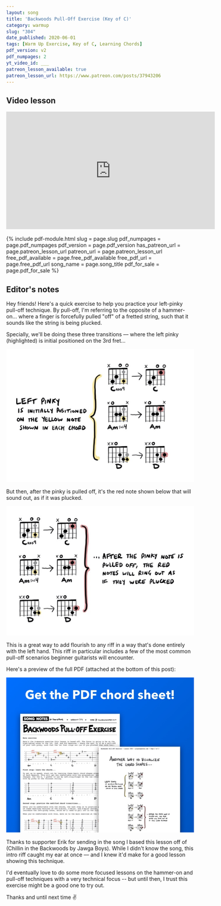 ```yaml
---
layout: song
title: 'Backwoods Pull-Off Exercise (Key of C)'
category: warmup
slug: "304"
date_published: 2020-06-01
tags: [Warm Up Exercise, Key of C, Learning Chords]
pdf_version: v2
pdf_numpages: 2
yt_video_id: ___
patreon_lesson_available: true
patreon_lesson_url: https://www.patreon.com/posts/37943206
---
```


## Video lesson

<iframe width="560" height="315" src="https://www.youtube.com/embed/COF66JaBI8E" frameborder="0" allow="accelerometer; autoplay; encrypted-media; gyroscope; picture-in-picture" allowfullscreen></iframe>

{% include pdf-module.html slug = page.slug pdf_numpages = page.pdf_numpages pdf_version = page.pdf_version has_patreon_url = page.patreon_lesson_url patreon_url = page.patreon_lesson_url free_pdf_available = page.free_pdf_available free_pdf_url = page.free_pdf_url song_name = page.song_title pdf_for_sale = page.pdf_for_sale %}

## Editor's notes

Hey friends! Here's a quick exercise to help you practice your left-pinky pull-off technique. By pull-off, I'm referring to the opposite of a hammer-on... where a finger is forcefully pulled "off" of a fretted string, such that it sounds like the string is being plucked.

Specially, we'll be doing these three transitions –– where the left pinky (highlighted) is initial positioned on the 3rd fret...

<img src="/images/lessons/304-chord-1.jpg" />

But then, after the pinky is pulled off, it's the red note shown below that will sound out, as if it was plucked.

<img src="/images/lessons/304-chord-2.jpg" />

This is a great way to add flourish to any riff in a way that's done entirely with the left hand. This riff in particular includes a few of the most common pull-off scenarios beginner guitarists will encounter.

Here's a preview of the full PDF (attached at the bottom of this post):

<img src="/images/lessons/304-pdf-preview.jpg" />

Thanks to supporter Erik for sending in the song I based this lesson off of (Chillin in the Backwoods by Jawga Boys). While I didn't know the song, this intro riff caught my ear at once –– and I knew it'd make for a good lesson showing this technique.

I'd eventually love to do some more focused lessons on the hammer-on and pull-off techniques with a very technical focus -- but until then, I trust this exercise might be a good one to try out.

Thanks and until next time ✌️
